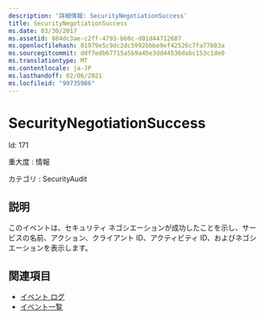 ```yaml
---
description: '詳細情報: SecurityNegotiationSuccess'
title: SecurityNegotiationSuccess
ms.date: 03/30/2017
ms.assetid: 884dc3ae-c2ff-4793-b60c-d01d44712687
ms.openlocfilehash: 01979e5c9dc2dc5992bbbe9ef42526c7fa77b03a
ms.sourcegitcommit: ddf7edb67715a5b9a45e3dd44536dabc153c1de0
ms.translationtype: MT
ms.contentlocale: ja-JP
ms.lasthandoff: 02/06/2021
ms.locfileid: "99735986"
---
```

# <a name="securitynegotiationsuccess"></a>SecurityNegotiationSuccess

Id: 171  
  
 重大度 : 情報  
  
 カテゴリ : SecurityAudit  
  
## <a name="description"></a>説明  

 このイベントは、セキュリティ ネゴシエーションが成功したことを示し、サービスの名前、アクション、クライアント ID、アクティビティ ID、およびネゴシエーションを表示します。  
  
## <a name="see-also"></a>関連項目

- [イベント ログ](index.md)
- [イベント一覧](events-general-reference.md)
